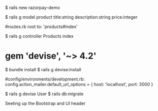 $ rails new razorpay-demo

$ rails g model product title:string description:string price:integer

#routes.rb
  root to: 'products#index'

$ rails g controller Products index

# gem 'devise', '~> 4.2'
$ bundle install
$ rails g devise:install

#config/environments/development.rb:
       config.action_mailer.default_url_options = { host: 'localhost', port: 3000 }

$ rails g devise User
$ rails db:migrate

Seeting up the Bootstrap and UI header
